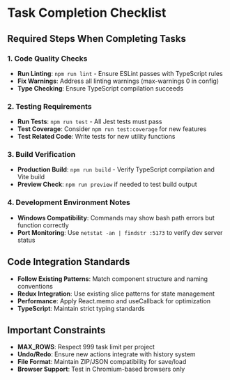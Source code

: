 # Task Completion Checklist

## Required Steps When Completing Tasks

### 1. Code Quality Checks
- **Run Linting**: `npm run lint` - Ensure ESLint passes with TypeScript rules
- **Fix Warnings**: Address all linting warnings (max-warnings 0 in config)
- **Type Checking**: Ensure TypeScript compilation succeeds

### 2. Testing Requirements  
- **Run Tests**: `npm run test` - All Jest tests must pass
- **Test Coverage**: Consider `npm run test:coverage` for new features
- **Test Related Code**: Write tests for new utility functions

### 3. Build Verification
- **Production Build**: `npm run build` - Verify TypeScript compilation and Vite build
- **Preview Check**: `npm run preview` if needed to test build output

### 4. Development Environment Notes
- **Windows Compatibility**: Commands may show bash path errors but function correctly
- **Port Monitoring**: Use `netstat -an | findstr :5173` to verify dev server status

## Code Integration Standards
- **Follow Existing Patterns**: Match component structure and naming conventions
- **Redux Integration**: Use existing slice patterns for state management
- **Performance**: Apply React.memo and useCallback for optimization
- **TypeScript**: Maintain strict typing standards

## Important Constraints
- **MAX_ROWS**: Respect 999 task limit per project
- **Undo/Redo**: Ensure new actions integrate with history system
- **File Format**: Maintain ZIP/JSON compatibility for save/load
- **Browser Support**: Test in Chromium-based browsers only
